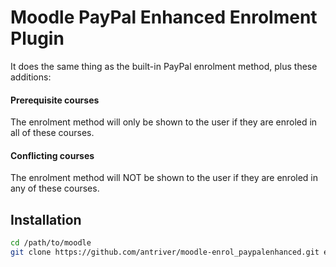 # Moodle PayPal Enhanced Enrolment Plugin

It does the same thing as the built-in PayPal enrolment method, plus these additions:

#### Prerequisite courses

The enrolment method will only be shown to the user if they are enroled in all of these courses.

#### Conflicting courses

The enrolment method will NOT be shown to the user if they are enroled in any of these courses.

## Installation

```bash
cd /path/to/moodle
git clone https://github.com/antriver/moodle-enrol_paypalenhanced.git enrol/paypalenhanced
```

